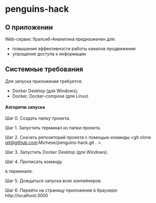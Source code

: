 # penguins-hack
## О приложении
Web-сервис Уралсиб-Аналитика предназначен для: 
  - повышения эффективности работы каналов продвижения
  - упрощения доступа к информации

## Системные требования
Для запуска приложения требуется:
  - Docker Desktop (для Windows); 
  - Docker, Docker-compose (для Linux)
  
#### Алгоритм запуска
Шаг 0. Создать папку проекта.


Шаг 1. Запустить терминал из папки проекта.


Шаг 2. Скачать репозиторий проекта с помощью команды <git clone git@github.com:Michese/penguins-hack.git . >.


Шаг 3. Запустить Docker Desktop (для Windows).


Шаг 4. Прописать команду 

<docker-compose up > 
  
в терминале.
  
  
Шаг 5. Дождаться запуска всех контейнеров.
  
  
Шаг 6. Перейти на страницу приложения в браузере: http://localhost:3000
